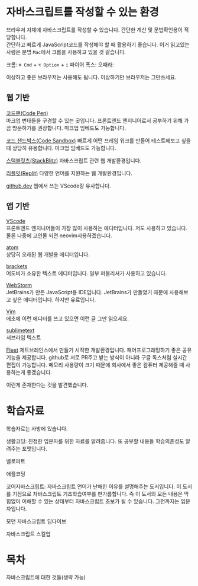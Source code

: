 # 자바스크립트를 작성할 수 있는 환경

브라우저 자체에 자바스크립트를 작성할 수 있습니다. 간단한 계산 및 문법확인용이 적당합니다.  
간단하고 빠르게 JavaScript코드를 작성해야 할 때 활용하기 좋습니다.
이거 읽고있는 사람은 분명 `Mac`에서 크롬을 사용하고 있을 것 같습니다.

크롬: `⌘ Cmd` + `⌥ Option` + `i`
파이어 폭스:
오패라:

이상하고 좋은 브라우저는 사용해도 됩니다. 이상하기만 브라우저는 그만쓰세요.

## 웹 기반

[코드팬(Code Pen)](https://codepen.io/)  
마크업 변태들을 구경할 수 있는 곳입니다. 프론트엔드 엔지니어로서 공부하기 위해 가끔 방문하기를 권장합니다.
마크업 임베드도 가능합니다.

[코드 샌드박스(Code Sandbox)](https://codesandbox.io/s/)
빠르게 어떤 프레임 워크를 만들어 테스트해보고 싶을 때 상당히 유용합니다. 마크업 임베드도 가능합니다.

[스택블릿츠(StackBlitz)](https://stackblitz.com/)
자바스크립트 관련 웹 개발환경입니다.

[리플잇(Replit)](https://replit.com/)
다양한 언어를 지원하는 웹 개발환경입니다.

[github.dev](https://github.dev/)
웹에서 쓰는 VScode랑 유사합니다.


## 앱 기반

[VScode](https://code.visualstudio.com/)\
프론트엔드 엔지니어들이 가장 많이 사용하는 에디터입니다. 저도 사용하고 있습니다. 물론 나중에 고인물 되면 neovim사용하겠습니다.

[atom](https://atom.io/)\
상당히 오래된 웹 개발용 에디터입니다.

[brackets](https://brackets.io/)\
어도비가 소유한 텍스트 에디터입니다. 일부 퍼블리셔가 사용하고 있습니다.

[WebStorm](https://www.jetbrains.com/ko-kr/webstorm/)\
JetBrains가 만든 JavaScript용 IDE입니다. JetBrains가 만들었기 때문에 사용해보고 싶은 에디터입니다. 하지만 유료입니다.

[Vim](https://www.vim.org/)\
에초에 이런 에디터를 쓰고 있으면 이런 글 그만 읽으세요.

[sublimetext](https://www.sublimetext.com/)  
서브라임 텍스트 

[Fleet](https://www.jetbrains.com/fleet/)
제트브레인스에서 만들기 시작한 개발환경입니다. 패어프로그래밍하기 좋은 공유기능을 제공합니다. github로 서로 PR주고 받는 방식이 아니라 구글 독스처럼 실시간 편집이 가능합니다. 메모리 사용량이 크기 때문에 회사에서 좋은 컴퓨터 제공해줄 때 사용하는게 좋겠습니다.

이런게 존재한다는 것을 발견했습니다.

# 학습자료
학습자료는 사방에 있습니다.

생활코딩: 진정한 입문자를 위한 자료를 알려줍니다. 또 공부할 내용들 학습의존성도 알려주는 포맷입니다. 

벨로퍼트

애플코딩

코어자바스크립트: 자바스크립트 언어가 난해한 이유를 설명해주는 도서입니다. 이 도서를 기점으로 자바스크립트 기초학습여부를 판가름합니다. 즉 이 도서의 모든 내용은 막힘없이 이해할 수 있는 상태부터 자바스크립트 초보가 될 수 있습니다. 그전까지는 입문자입니다.

모던 자바스크립트 딥다이브

자바스크립트 스킬업

# 목차

자바스크립트에 대한 것들(생략 가능)
